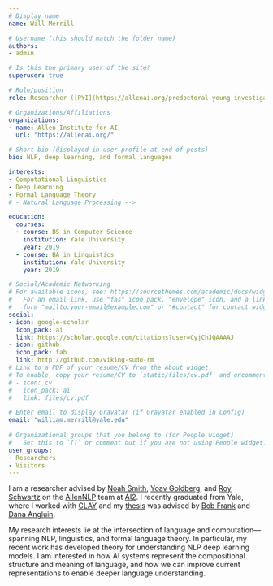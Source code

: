 ```yaml
---
# Display name
name: Will Merrill

# Username (this should match the folder name)
authors:
- admin

# Is this the primary user of the site?
superuser: true

# Role/position
role: Researcher ([PYI](https://allenai.org/predoctoral-young-investigators))

# Organizations/Affiliations
organizations:
- name: Allen Institute for AI
  url: "https://allenai.org/"

# Short bio (displayed in user profile at end of posts)
bio: NLP, deep learning, and formal languages

interests:
- Computational Linguistics
- Deep Learning
- Formal Language Theory
# - Natural Language Processing -->

education:
  courses:
  - course: BS in Computer Science
    institution: Yale University
    year: 2019
  - course: BA in Linguistics
    institution: Yale University
    year: 2019

# Social/Academic Networking
# For available icons, see: https://sourcethemes.com/academic/docs/widgets/#icons
#   For an email link, use "fas" icon pack, "envelope" icon, and a link in the
#   form "mailto:your-email@example.com" or "#contact" for contact widget.
social:
- icon: google-scholar
  icon_pack: ai
  link: https://scholar.google.com/citations?user=CyjChJQAAAAJ
- icon: github
  icon_pack: fab
  link: http://github.com/viking-sudo-rm
# Link to a PDF of your resume/CV from the About widget.
# To enable, copy your resume/CV to `static/files/cv.pdf` and uncomment the lines below.  
# - icon: cv
#   icon_pack: ai
#   link: files/cv.pdf

# Enter email to display Gravatar (if Gravatar enabled in Config)
email: "william.merrill@yale.edu"
  
# Organizational groups that you belong to (for People widget)
#   Set this to `[]` or comment out if you are not using People widget.  
user_groups:
- Researchers
- Visitors
---
```


<p>I am a researcher advised by <a href="https://homes.cs.washington.edu/~nasmith/">Noah Smith</a>, <a href="https://www.cs.bgu.ac.il/~yoavg/uni/">Yoav Goldberg</a>, and <a href="https://roys174.github.io//">Roy Schwartz</a> on the <a href="https://allennlp.org/">AllenNLP</a> team at <a href="https://allenai.org/">AI2</a>. I recently graduated from Yale, where I worked with <a href="http://clay.yale.edu/">CLAY</a> and my <a href="/publication/sequential-neural-networks-as-automata/">thesis</a> was advised by <a href="https://bobfrank1.github.io/">Bob Frank</a> and <a href="https://cpsc.yale.edu/people/dana-angluin">Dana Angluin</a>.</p>

<p>My research interests lie at the intersection of language and computation—spanning NLP, linguistics, and formal language theory. In particular, my recent work has developed theory for understanding NLP deep learning models. I am interested in how AI systems represent the compositional structure and meaning of language, and how we can improve current representations to enable deeper language understanding.</p>
